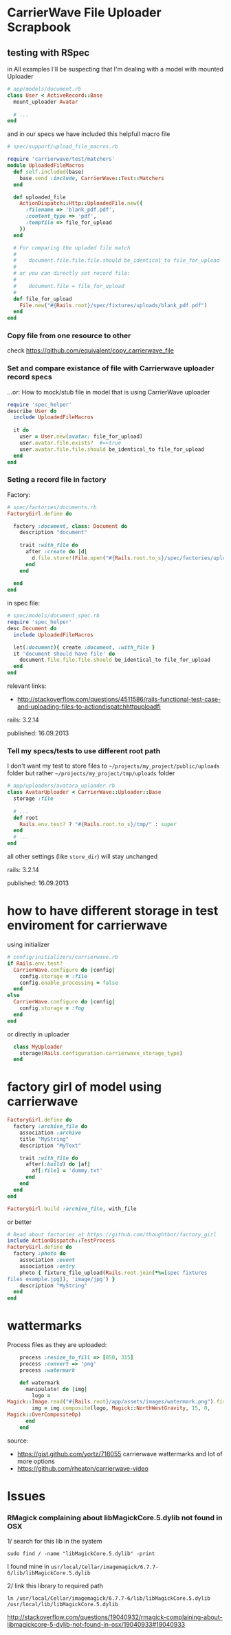 # CarrierWave File Uploader Scrapbook



## testing with RSpec 

in All examples I'll be suspecting that I'm dealing with a model with mounted Uploader

```ruby
# app/models/document.rb
class User < ActiveRecord::Base
  mount_uploader Avatar
    
  # ...
end

```

and in our specs we have included this helpfull macro file

```ruby
# spec/support/upload_file_macros.rb

require 'carrierwave/test/matchers'
module UploadedFileMacros
  def self.included(base)
    base.send :include, CarrierWave::Test::Matchers
  end

  def uploaded_file
    ActionDispatch::Http::UploadedFile.new({
      :filename => 'blank_pdf.pdf',
      :content_type => 'pdf',
      :tempfile => file_for_upload
    })
  end

  # For comparing the upladed file match
  #
  #    document.file.file.file.should be_identical_to file_for_upload
  # 
  # or you can directly set record file:
  # 
  #    document.file = file_for_upload
  #
  def file_for_upload
    File.new("#{Rails.root}/spec/fixtures/uploads/blank_pdf.pdf")
  end
end
```

### Copy file from one resource to other 

check https://github.com/equivalent/copy_carrierwave_file


### Set and compare existance of file with Carrierwave uploader record specs

...or: How to mock/stub file in model that is using  CarrierWave uploader

```ruby
require 'spec_helper'
describe User do
  include UploadedFileMacros
  
  it do
    user = User.new(avatar: file_for_upload)
    user.avatar.file.exists?  #=>true
    user.avatar.file.file.should be_identical_to file_for_upload
  end
end
```


### Seting a record file in factory

Factory:

```ruby
# spec/factories/documents.rb
FactoryGirl.define do

  factory :document, class: Document do
    description "document"
    
    trait :with_file do
      after :create do |d|
        d.file.store!(File.open("#{Rails.root.to_s}/spec/factories/uploads/blank_pdf.pdf"))
      end
    end
    
  end
end
```

in spec file:

```ruby
# spec/models/document_spec.rb
require 'spec_helper'
desc Document do
  include UploadedFileMacros

  let(:document){ create :document, :with_file }
  it 'document should have file' do
    document.file.file.file.should be_identical_to file_for_upload
  end
end
```


relevant links:

* http://stackoverflow.com/questions/4511586/rails-functional-test-case-and-uploading-files-to-actiondispatchhttpuploadfi


rails: 3.2.14

published: 16.09.2013


### Tell my specs/tests to use different root path

I don't want my test to store files to `~/projects/my_project/public/uploads` folder but
rather `~/projects/my_project/tmp/uploads` folder


```ruby
# app/uploaders/avatara_uploader.rb
class AvatarUploader < CarrierWave::Uploader::Base
  storage :file
  
  # ...
  def root
    Rails.env.test? ? "#{Rails.root.to_s}/tmp/" : super
  end
  # ...
end
```

all other settings (like `store_dir`) will stay unchanged 

rails: 3.2.14

published: 16.09.2013


# how to have different storage in test enviroment for carrierwave

using initializer

```ruby
# config/initializers/carrierwave.rb
if Rails.env.test?
  CarrierWave.configure do |config|
    config.storage = :file
    config.enable_processing = false
  end
else
  CarrierWave.configure do |config|
    config.storage = :fog
  end
end
```

or directly in uploader

```ruby
  class MyUploader
    storage(Rails.configuration.carrierwave_storage_type)
  end
```

# factory girl of model using carrierwave

```ruby
FactoryGirl.define do
  factory :archive_file do
    association :archive
    title "MyString"
    description "MyText"

    trait :with_file do
      after(:build) do |af|
        af[:file] = 'dummy.txt'
      end
    end
  end
end

FactoryGirl.build :archive_file, with_file
```

or better 

```ruby
# Read about factories at https://github.com/thoughtbot/factory_girl
include ActionDispatch::TestProcess
FactoryGirl.define do
  factory :photo do
    association :event
    association :entry
    photo { fixture_file_upload(Rails.root.join(*%w[spec fixtures
files example.jpg]), 'image/jpg') }
    description "MyString"
  end
end
```

# wattermarks

Process files as they are uploaded:

```ruby
    process :resize_to_fill => [850, 315]
    process :convert => 'png'
    process :watermark

    def watermark
      manipulate! do |img|
        logo =
Magick::Image.read("#{Rails.root}/app/assets/images/watermark.png").first
        img = img.composite(logo, Magick::NorthWestGravity, 15, 0,
Magick::OverCompositeOp)
      end
    end
```

source: 

* https://gist.github.com/yortz/718055 carrierwave wattermarks and lot of
more options
* https://github.com/rheaton/carrierwave-video

# Issues 

### RMagick complaining about libMagickCore.5.dylib not found in OSX

1/ search for this lib in the system 

    sudo find / -name "libMagickCore.5.dylib" -print

I found mine in `usr/local/Cellar/imagemagick/6.7.7-6/lib/libMagickCore.5.dylib`

2/ link this library to required path 

    ln /usr/local/Cellar/imagemagick/6.7.7-6/lib/libMagickCore.5.dylib /usr/local/lib/libMagickCore.5.dylib
    
http://stackoverflow.com/questions/19040932/rmagick-complaining-about-libmagickcore-5-dylib-not-found-in-osx/19040933#19040933

